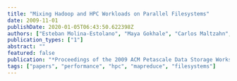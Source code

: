 ```yaml
---
title: "Mixing Hadoop and HPC Workloads on Parallel Filesystems"
date: 2009-11-01
publishDate: 2020-01-05T06:43:50.622398Z
authors: ["Esteban Molina-Estolano", "Maya Gokhale", "Carlos Maltzahn", "John May", "John Bent", "Scott Brandt"]
publication_types: ["1"]
abstract: ""
featured: false
publication: "*Proceedings of the 2009 ACM Petascale Data Storage Workshop (PDSW 09)*"
tags: ["papers", "performance", "hpc", "mapreduce", "filesystems"]
---
```


